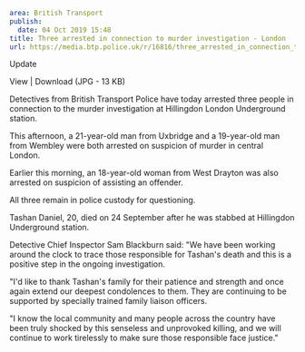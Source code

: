```yaml
area: British Transport
publish:
  date: 04 Oct 2019 15:48
title: Three arrested in connection to murder investigation - London
url: https://media.btp.police.uk/r/16816/three_arrested_in_connection_to_murder_investigat
```

Update

View | Download (JPG - 13 KB)

Detectives from British Transport Police have today arrested three people in connection to the murder investigation at Hillingdon London Underground station.

This afternoon, a 21-year-old man from Uxbridge and a 19-year-old man from Wembley were both arrested on suspicion of murder in central London.

Earlier this morning, an 18-year-old woman from West Drayton was also arrested on suspicion of assisting an offender.

All three remain in police custody for questioning.

Tashan Daniel, 20, died on 24 September after he was stabbed at Hillingdon Underground station.

Detective Chief Inspector Sam Blackburn said: "We have been working around the clock to trace those responsible for Tashan's death and this is a positive step in the ongoing investigation.

"I'd like to thank Tashan's family for their patience and strength and once again extend our deepest condolences to them. They are continuing to be supported by specially trained family liaison officers.

"I know the local community and many people across the country have been truly shocked by this senseless and unprovoked killing, and we will continue to work tirelessly to make sure those responsible face justice."
